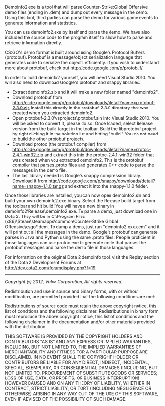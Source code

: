 Demoinfo2.exe is a tool that will parse Counter-Strike:Global Offensive demo files (ending in .dem) and dump out every message in the demo.  Using this tool, third parties can parse the demo for various game events to generate information and statistics.

You can use demoinfo2.exe by itself and parse the demo.  We have also included the source code to the program itself to show how to parse and retrieve information directly.

CS:GO's demo format is built around using Google's Protocol Buffers (protobuf).  Protobuf is a message/object serialization language that generates code to serialize the objects efficiently.  If you wish to understand more about protobuf, check out http://code.google.com/p/protobuf/ 

In order to build demoinfo2 yourself, you will need Visual Studio 2010.  You will also need to download Google's protobuf and snappy libraries.

- Extract demoinfo2.zip and it will make a new folder named "demoinfo2". 
- Download protobuf from http://code.google.com/p/protobuf/downloads/detail?name=protobuf-2.3.0.zip Install this directly in the protobuf-2.3.0 directory that was created when you extracted demoinfo2.
- Open protobuf-2.3.0\vsprojects\protobuf.sln into Visual Studio 2010.  You will be asked to convert it, please do so.  Once loaded, select Release version from the build target in the toolbar.  Build the libprotobuf project by right clicking it in the solution list and hitting "build."  You do not need to build the other protobuf projects.  
- Download protoc (the protobuf compiler) from http://code.google.com/p/protobuf/downloads/detail?name=protoc-2.4.1-win32.zip and extract this into the protoc-2.4.1-win32 folder that was created when you extracted demoinfo2.  This is the protobuf compiler that parses .proto files and generates C++ code to parse the messages in the demo file.
- The last library needed is Google's snappy compression library.  Download it from http://code.google.com/p/snappy/downloads/detail?name=snappy-1.1.0.tar.gz and extract it into the snappy-1.1.0 folder.

Once those libraries are installed, you can now open demoinfo2.sln and build your own demoinfo2.exe binary.  Select the Release build target from the toolbar and hit build!  You will have a new binary in demoinfo2\Release\demoinfo2.exe.
To parse a demo, just download one in Dota 2.  They will be in C:\Program Files (x86)\Steam\steamapps\common\Counter-Strike Global Offensive\csgo\*.dem.  To dump a demo, just run "demoinfo2 xxx.dem" and it will print out all the messages in the demo.
Google's protobuf can generate parses in Java and Python using the same .proto files.  People proficient in those languages can use protoc.exe to generate code that parses the protobuf messages and parse the demo file in those languages.

For information on the original Dota 2 demoinfo tool, visit the Replay section of the Dota 2 Development Forums at http://dev.dota2.com/forumdisplay.php?f=19.

---
*Copyright (c) 2012, Valve Corporation, All rights reserved.*

 Redistribution and use in source and binary forms, with or without 
 modification, are permitted provided that the following conditions are met:

 Redistributions of source code must retain the above copyright notice, this
 list of conditions and the following disclaimer.
 Redistributions in binary form must reproduce the above copyright notice, 
 this list of conditions and the following disclaimer in the documentation 
 and/or other materials provided with the distribution.

 THIS SOFTWARE IS PROVIDED BY THE COPYRIGHT HOLDERS AND CONTRIBUTORS "AS IS"
 AND ANY EXPRESS OR IMPLIED WARRANTIES, INCLUDING, BUT NOT LIMITED TO, THE 
 IMPLIED WARRANTIES OF MERCHANTABILITY AND FITNESS FOR A PARTICULAR PURPOSE 
 ARE DISCLAIMED. IN NO EVENT SHALL THE COPYRIGHT HOLDER OR CONTRIBUTORS BE 
 LIABLE FOR ANY DIRECT, INDIRECT, INCIDENTAL, SPECIAL, EXEMPLARY, OR 
 CONSEQUENTIAL DAMAGES (INCLUDING, BUT NOT LIMITED TO, PROCUREMENT OF 
 SUBSTITUTE GOODS OR SERVICES; LOSS OF USE, DATA, OR PROFITS; OR BUSINESS 
 INTERRUPTION) HOWEVER CAUSED AND ON ANY THEORY OF LIABILITY, WHETHER IN 
 CONTRACT, STRICT LIABILITY, OR TORT (INCLUDING NEGLIGENCE OR OTHERWISE) 
 ARISING IN ANY WAY OUT OF THE USE OF THIS SOFTWARE, EVEN IF ADVISED OF 
 THE POSSIBILITY OF SUCH DAMAGE.
